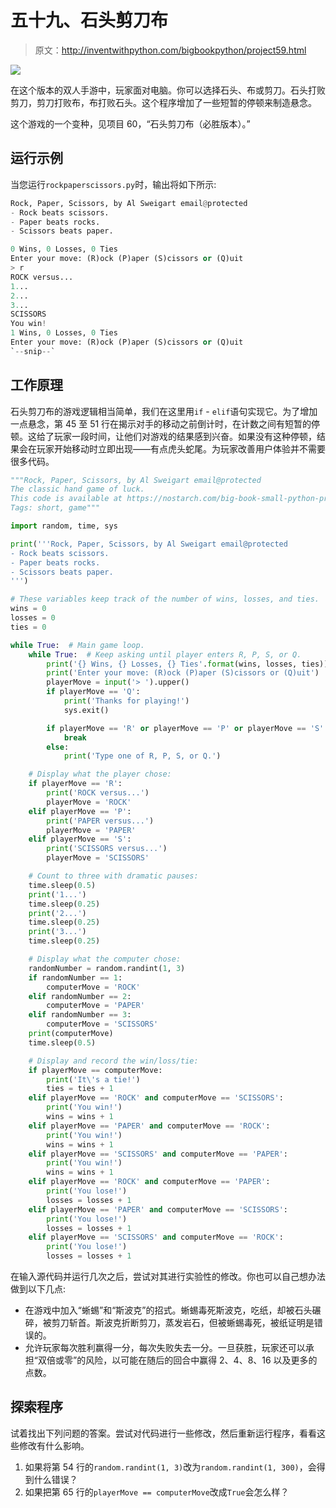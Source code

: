 # 五十九、石头剪刀布

> 原文：<http://inventwithpython.com/bigbookpython/project59.html>

![](img/9d995d63aaead72cad01120081eb8f75.png)

在这个版本的双人手游中，玩家面对电脑。你可以选择石头、布或剪刀。石头打败剪刀，剪刀打败布，布打败石头。这个程序增加了一些短暂的停顿来制造悬念。

这个游戏的一个变种，见项目 60，“石头剪刀布（必胜版本）。”

## 运行示例

当您运行`rockpaperscissors.py`时，输出将如下所示:

```py
Rock, Paper, Scissors, by Al Sweigart email@protected
- Rock beats scissors.
- Paper beats rocks.
- Scissors beats paper.

0 Wins, 0 Losses, 0 Ties
Enter your move: (R)ock (P)aper (S)cissors or (Q)uit
> r
ROCK versus...
1...
2...
3...
SCISSORS
You win!
1 Wins, 0 Losses, 0 Ties
Enter your move: (R)ock (P)aper (S)cissors or (Q)uit
`--snip--`
```

## 工作原理

石头剪刀布的游戏逻辑相当简单，我们在这里用`if` - `elif`语句实现它。为了增加一点悬念，第 45 至 51 行在揭示对手的移动之前倒计时，在计数之间有短暂的停顿。这给了玩家一段时间，让他们对游戏的结果感到兴奋。如果没有这种停顿，结果会在玩家开始移动时立即出现——有点虎头蛇尾。为玩家改善用户体验并不需要很多代码。

```py
"""Rock, Paper, Scissors, by Al Sweigart email@protected
The classic hand game of luck.
This code is available at https://nostarch.com/big-book-small-python-programming
Tags: short, game"""

import random, time, sys

print('''Rock, Paper, Scissors, by Al Sweigart email@protected
- Rock beats scissors.
- Paper beats rocks.
- Scissors beats paper.
''')

# These variables keep track of the number of wins, losses, and ties.
wins = 0
losses = 0
ties = 0

while True:  # Main game loop.
    while True:  # Keep asking until player enters R, P, S, or Q.
        print('{} Wins, {} Losses, {} Ties'.format(wins, losses, ties))
        print('Enter your move: (R)ock (P)aper (S)cissors or (Q)uit')
        playerMove = input('> ').upper()
        if playerMove == 'Q':
            print('Thanks for playing!')
            sys.exit()

        if playerMove == 'R' or playerMove == 'P' or playerMove == 'S':
            break
        else:
            print('Type one of R, P, S, or Q.')

    # Display what the player chose:
    if playerMove == 'R':
        print('ROCK versus...')
        playerMove = 'ROCK'
    elif playerMove == 'P':
        print('PAPER versus...')
        playerMove = 'PAPER'
    elif playerMove == 'S':
        print('SCISSORS versus...')
        playerMove = 'SCISSORS'

    # Count to three with dramatic pauses:
    time.sleep(0.5)
    print('1...')
    time.sleep(0.25)
    print('2...')
    time.sleep(0.25)
    print('3...')
    time.sleep(0.25)

    # Display what the computer chose:
    randomNumber = random.randint(1, 3)
    if randomNumber == 1:
        computerMove = 'ROCK'
    elif randomNumber == 2:
        computerMove = 'PAPER'
    elif randomNumber == 3:
        computerMove = 'SCISSORS'
    print(computerMove)
    time.sleep(0.5)

    # Display and record the win/loss/tie:
    if playerMove == computerMove:
        print('It\'s a tie!')
        ties = ties + 1
    elif playerMove == 'ROCK' and computerMove == 'SCISSORS':
        print('You win!')
        wins = wins + 1
    elif playerMove == 'PAPER' and computerMove == 'ROCK':
        print('You win!')
        wins = wins + 1
    elif playerMove == 'SCISSORS' and computerMove == 'PAPER':
        print('You win!')
        wins = wins + 1
    elif playerMove == 'ROCK' and computerMove == 'PAPER':
        print('You lose!')
        losses = losses + 1
    elif playerMove == 'PAPER' and computerMove == 'SCISSORS':
        print('You lose!')
        losses = losses + 1
    elif playerMove == 'SCISSORS' and computerMove == 'ROCK':
        print('You lose!')
        losses = losses + 1 
```

在输入源代码并运行几次之后，尝试对其进行实验性的修改。你也可以自己想办法做到以下几点:

*   在游戏中加入“蜥蜴”和“斯波克”的招式。蜥蜴毒死斯波克，吃纸，却被石头碾碎，被剪刀斩首。斯波克折断剪刀，蒸发岩石，但被蜥蜴毒死，被纸证明是错误的。
*   允许玩家每次胜利赢得一分，每次失败失去一分。一旦获胜，玩家还可以承担“双倍或零”的风险，以可能在随后的回合中赢得 2、4、8、16 以及更多的点数。

## 探索程序

试着找出下列问题的答案。尝试对代码进行一些修改，然后重新运行程序，看看这些修改有什么影响。

1.  如果将第 54 行的`random.randint(1, 3)`改为`random.randint(1, 300)`，会得到什么错误？
2.  如果把第 65 行的`playerMove == computerMove`改成`True`会怎么样？